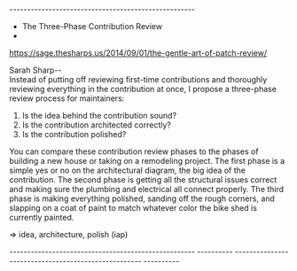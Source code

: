 \-\-\-\-\-\-\-\-\-\-\-\-\-\-\-\-\-\-\-\-\-\-\-\-\-\-\-\-\-\-\-\-\-\-\-\-\-\-\-\-\-\-\-\-\-\-\-\-\-\-\--
* The Three-Phase Contribution Review
* 
https://sage.thesharps.us/2014/09/01/the-gentle-art-of-patch-review/

Sarah Sharp\-- <br/>
Instead of putting off reviewing first-time contributions
and thoroughly reviewing everything in the contribution at once, I
propose a three-phase review process for maintainers:

1. Is the idea behind the contribution sound? <br/>
2. Is the contribution architected correctly? <br/>
3. Is the contribution polished? <br/>

You can compare these contribution review phases to the phases of
building a new house or taking on a remodeling project. The first phase
is a simple yes or no on the architectural diagram, the big idea of the
contribution. The second phase is getting all the structural issues
correct and making sure the plumbing and electrical all connect
properly. The third phase is making everything polished, sanding off the
rough corners, and slapping on a coat of paint to match whatever color
the bike shed is currently painted.

=\> idea, architecture, polish (iap)

\-\-\-\-\-\-\-\-\-\-\-\-\-\-\-\-\-\-\-\-\-\-\-\-\-\-\-\-\-\-\-\-\-\-\-\-\-\-\-\-\-\-\-\-\-\-\-\-\-\-\--
\-\-\-\-\-\-\-\-\--
\-\-\-\-\-\-\-\-\-\-\-\-\-\-\-\-\-\-\-\-\-\-\-\-\-\-\-\-\-\-\-\-\-\-\-\-\-\-\-\-\-\-\-\-\-\-\-\-\-\-\--
\-\-\-\-\-\-\-\-\--
